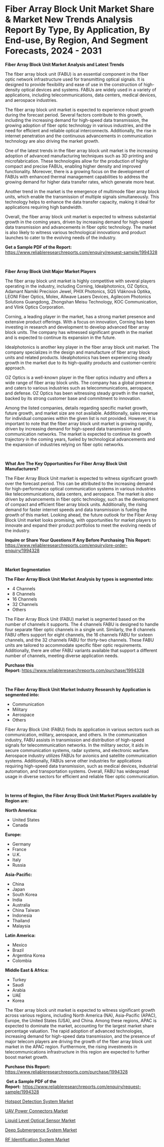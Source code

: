 <p><h1>Fiber Array Block Unit Market Share & Market New Trends Analysis Report By Type, By Application, By End-use, By Region, And Segment Forecasts, 2024 - 2031</h1></p><p><strong>Fiber Array Block Unit Market Analysis and Latest Trends</strong></p>
<p><p>The fiber array block unit (FABU) is an essential component in the fiber optic network infrastructure used for transmitting optical signals. It is designed to provide flexibility and ease of use in the construction of high-density optical devices and systems. FABUs are widely used in a variety of applications, including telecommunications, data centers, medical devices, and aerospace industries.</p><p>The fiber array block unit market is expected to experience robust growth during the forecast period. Several factors contribute to this growth, including the increasing demand for high-speed data transmission, the growing adoption of fiber optic technology in various industries, and the need for efficient and reliable optical interconnects. Additionally, the rise in internet penetration and the continuous advancements in communication technology are also driving the market growth.</p><p>One of the latest trends in the fiber array block unit market is the increasing adoption of advanced manufacturing techniques such as 3D printing and microfabrication. These technologies allow for the production of highly compact and precise FABUs, enabling higher density and improved functionality. Moreover, there is a growing focus on the development of FABUs with enhanced thermal management capabilities to address the growing demand for higher data transfer rates, which generate more heat.</p><p>Another trend in the market is the emergence of multimode fiber array block units, which enable the transmission of multiple signals simultaneously. This technology helps to enhance the data transfer capacity, making it ideal for applications requiring high bandwidth.</p><p>Overall, the fiber array block unit market is expected to witness substantial growth in the coming years, driven by increasing demand for high-speed data transmission and advancements in fiber optic technology. The market is also likely to witness various technological innovations and product launches to cater to the evolving needs of the industry.</p></p>
<p><strong>Get a Sample PDF of the Report:&nbsp;</strong> <a href="https://www.reliableresearchreports.com/enquiry/request-sample/1994328">https://www.reliableresearchreports.com/enquiry/request-sample/1994328</a></p>
<p>&nbsp;</p>
<p><strong>Fiber Array Block Unit Major Market Players</strong></p>
<p><p>The fiber array block unit market is highly competitive with several players operating in the industry, including Corning, Idealphotonics, OZ Optics, Adamant Namiki Precision Jewel, PHIX Photonics, SQS Vláknová Optika, LEONI Fiber Optics, Molex, Allwave Lasers Devices, Agilecom Photonics Solutions Guangdong, Zhongshan Meisu Technology, KOC Communication, and Vlink Optics Corporation.</p><p>Corning, a leading player in the market, has a strong market presence and extensive product offerings. With a focus on innovation, Corning has been investing in research and development to develop advanced fiber array block units. The company has witnessed significant growth in the market and is expected to continue its expansion in the future.</p><p>Idealphotonics is another key player in the fiber array block unit market. The company specializes in the design and manufacture of fiber array block units and related products. Idealphotonics has been experiencing steady growth in the market due to its high-quality products and customer-centric approach.</p><p>OZ Optics is a well-known player in the fiber optics industry and offers a wide range of fiber array block units. The company has a global presence and caters to various industries such as telecommunications, aerospace, and defense. OZ Optics has been witnessing steady growth in the market, backed by its strong customer base and commitment to innovation.</p><p>Among the listed companies, details regarding specific market growth, future growth, and market size are not available. Additionally, sales revenue for individual companies within the given list is not provided. However, it is important to note that the fiber array block unit market is growing rapidly, driven by increasing demand for high-speed data transmission and communication networks. The market is expected to continue its growth trajectory in the coming years, fueled by technological advancements and the expansion of industries relying on fiber optic networks.</p></p>
<p>&nbsp;</p>
<p><strong>What Are The Key Opportunities For Fiber Array Block Unit Manufacturers?</strong></p>
<p><p>The Fiber Array Block Unit market is expected to witness significant growth over the forecast period. This can be attributed to the increasing demand for high-performance optical communication systems in various industries like telecommunications, data centers, and aerospace. The market is also driven by advancements in fiber optic technology, such as the development of compact and efficient fiber array block units. Additionally, the rising demand for faster internet speeds and data transmission is fueling the growth of this market. Looking ahead, the future outlook for the Fiber Array Block Unit market looks promising, with opportunities for market players to innovate and expand their product portfolios to meet the evolving needs of the industry.</p></p>
<p><strong>Inquire or Share Your Questions If Any Before Purchasing This Report:</strong> <a href="https://www.reliableresearchreports.com/enquiry/pre-order-enquiry/1994328">https://www.reliableresearchreports.com/enquiry/pre-order-enquiry/1994328</a></p>
<p>&nbsp;</p>
<p><strong>Market Segmentation</strong></p>
<p><strong>The Fiber Array Block Unit Market Analysis by types is segmented into:</strong></p>
<p><ul><li>4 Channels</li><li>8 Channels</li><li>16 Channels</li><li>32 Channels</li><li>Others</li></ul></p>
<p><p>The Fiber Array Block Unit (FABU) market is segmented based on the number of channels it supports. The 4 channels FABU is designed to handle four separate fiber optic channels in a single unit. Similarly, the 8 channels FABU offers support for eight channels, the 16 channels FABU for sixteen channels, and the 32 channels FABU for thirty-two channels. These FABU units are tailored to accommodate specific fiber optic requirements. Additionally, there are other FABU variants available that support a different number of channels, meeting diverse application needs.</p></p>
<p><strong>Purchase this Report:&nbsp;</strong><a href="https://www.reliableresearchreports.com/purchase/1994328">https://www.reliableresearchreports.com/purchase/1994328</a></p>
<p>&nbsp;</p>
<p><strong>The Fiber Array Block Unit Market Industry Research by Application is segmented into:</strong></p>
<p><ul><li>Communication</li><li>Military</li><li>Aerospace</li><li>Others</li></ul></p>
<p><p>Fiber Array Block Unit (FABU) finds its application in various sectors such as communication, military, aerospace, and others. In the communication industry, FABU assists in transmission and distribution of high-speed signals for telecommunication networks. In the military sector, it aids in secure communication systems, radar systems, and electronic warfare. Aerospace industry utilizes FABUs for avionics and satellite communication systems. Additionally, FABUs serve other industries for applications requiring high-speed data transmission, such as medical devices, industrial automation, and transportation systems. Overall, FABU has widespread usage in diverse sectors for efficient and reliable fiber optic communication.</p></p>
<p>&nbsp;</p>
<p><strong>In terms of Region, the Fiber Array Block Unit Market Players available by Region are:</strong></p>
<p>
    <p> <strong> North America: </strong>
        <ul>
            <li>United States</li>
            <li>Canada</li>
        </ul>
        </p> 
    <p> <strong> Europe: </strong>
        <ul>
            <li>Germany</li>
            <li>France</li>
            <li>U.K.</li>
            <li>Italy</li>
            <li>Russia</li>
        </ul>
        </p> 
    <p> <strong> Asia-Pacific: </strong>
        <ul>
            <li>China</li>
            <li>Japan</li>
            <li>South Korea</li>
            <li>India</li>
            <li>Australia</li>
            <li>China Taiwan</li>
            <li>Indonesia</li>
            <li>Thailand</li>
            <li>Malaysia</li>
        </ul>
        </p> 
    <p> <strong> Latin America: </strong>
        <ul>
            <li>Mexico</li>
            <li>Brazil</li>
            <li>Argentina Korea</li>
            <li>Colombia</li>
        </ul>
        </p> 
    <p> <strong> Middle East & Africa: </strong>
        <ul>
            <li>Turkey</li>
            <li>Saudi</li>
            <li>Arabia</li>
            <li>UAE</li>
            <li>Korea</li>
        </ul>
    </p>
    </p>
<p><p>The fiber array block unit market is expected to witness significant growth across various regions, including North America (NA), Asia-Pacific (APAC), Europe, the United States (USA), and China. Among these regions, APAC is expected to dominate the market, accounting for the largest market share percentage valuation. The rapid adoption of advanced technologies, increasing demand for high-speed data transmission, and the presence of major telecom players are driving the growth of the fiber array block unit market in the APAC region. Furthermore, the rising investments in telecommunications infrastructure in this region are expected to further boost market growth.</p></p>
<p><strong>Purchase this Report: </strong><a href="https://www.reliableresearchreports.com/purchase/1994328">https://www.reliableresearchreports.com/purchase/1994328</a></p>
<p>&nbsp;<strong>Get a Sample PDF of the Report:&nbsp;&nbsp;</strong><a href="https://www.reliableresearchreports.com/enquiry/request-sample/1994328">https://www.reliableresearchreports.com/enquiry/request-sample/1994328</a></p>
<p><strong></strong></p>
<p><p><a href="https://github.com/ambrozg/Market-Research-Report-List-2/blob/main/hotspot-detection-system-market.md">Hotspot Detection System Market</a></p><p><a href="https://github.com/maliyahmorrow6654/Market-Research-Report-List-2/blob/main/uav-power-connectors-market.md">UAV Power Connectors Market</a></p><p><a href="https://github.com/scarol104/Market-Research-Report-List-2/blob/main/liquid-level-optical-sensor-market.md">Liquid Level Optical Sensor Market</a></p><p><a href="https://github.com/deliacustodio40/Market-Research-Report-List-2/blob/main/deep-submergence-system-market.md">Deep Submergence System Market</a></p><p><a href="https://github.com/dzharov81/Market-Research-Report-List-2/blob/main/rf-identification-system-market.md">RF Identification System Market</a></p></p>